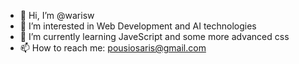 - 👋 Hi, I’m @warisw 
- 👀 I’m interested in Web Development and AI technologies
- 🌱 I’m currently learning JaveScript and some more advanced css
- 📫 How to reach me: pousiosaris@gmail.com

<!---
warisw/warisw is a ✨ special ✨ repository because its `README.md` (this file) appears on your GitHub profile.
You can click the Preview link to take a look at your changes.
--->
